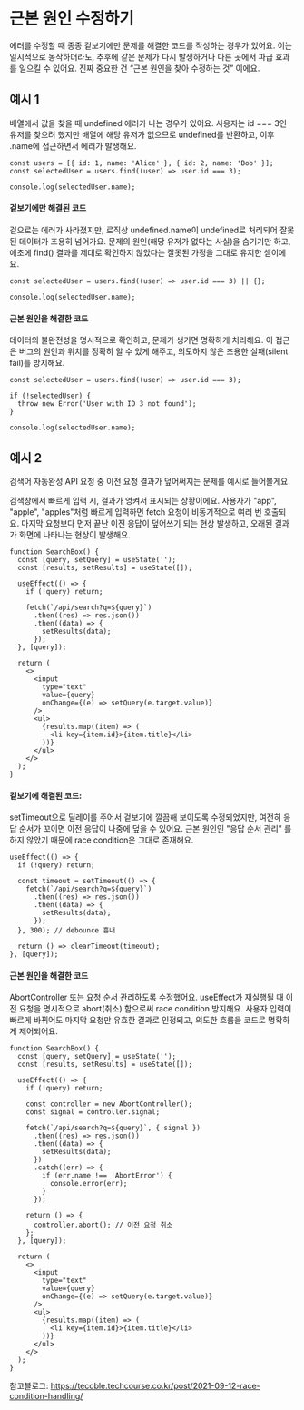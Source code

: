# 근본 원인 수정하기
에러를 수정할 때 종종 겉보기에만 문제를 해결한 코드를 작성하는 경우가 있어요. 이는 일시적으로 동작하더라도, 추후에 같은 문제가 다시 발생하거나 다른 곳에서 파급 효과를 일으킬 수 있어요. 진짜 중요한 건 “근본 원인을 찾아 수정하는 것” 이에요.

## 예시 1
배열에서 값을 찾을 때 undefined 에러가 나는 경우가 있어요. 사용자는 id === 3인 유저를 찾으려 했지만 배열에 해당 유저가 없으므로 undefined를 반환하고, 이후 .name에 접근하면서 에러가 발생해요.

```tsx 4
const users = [{ id: 1, name: 'Alice' }, { id: 2, name: 'Bob' }];
const selectedUser = users.find((user) => user.id === 3);

console.log(selectedUser.name); 

```

#### 겉보기에만 해결된 코드
겉으로는 에러가 사라졌지만, 로직상 undefined.name이 undefined로 처리되어 잘못된 데이터가 조용히 넘어가요. 문제의 원인(해당 유저가 없다는 사실)을 숨기기만 하고, 애초에 find() 결과를 제대로 확인하지 않았다는 잘못된 가정을 그대로 유지한 셈이에요.
```tsx
const selectedUser = users.find((user) => user.id === 3) || {};

console.log(selectedUser.name);
```

#### 근본 원인을 해결한 코드
데이터의 불완전성을 명시적으로 확인하고, 문제가 생기면 명확하게 처리해요. 이 접근은 버그의 원인과 위치를 정확히 알 수 있게 해주고, 의도하지 않은 조용한 실패(silent fail)를 방지해요.
```tsx
const selectedUser = users.find((user) => user.id === 3);

if (!selectedUser) {
  throw new Error('User with ID 3 not found');
}

console.log(selectedUser.name);
```


## 예시 2
검색어 자동완성 API 요청 중 이전 요청 결과가 덮어써지는 문제를 예시로 들어볼게요.

검색창에서 빠르게 입력 시, 결과가 엉켜서 표시되는 상황이에요. 사용자가 "app", "apple", "apples"처럼 빠르게 입력하면 fetch 요청이 비동기적으로 여러 번 호출되요. 마지막 요청보다 먼저 끝난 이전 응답이 덮어쓰기 되는 현상 발생하고, 오래된 결과가 화면에 나타나는 현상이 발생해요.

```tsx
function SearchBox() {
  const [query, setQuery] = useState('');
  const [results, setResults] = useState([]);

  useEffect(() => {
    if (!query) return;

    fetch(`/api/search?q=${query}`)
      .then((res) => res.json())
      .then((data) => {
        setResults(data);
      });
  }, [query]);

  return (
    <>
      <input
        type="text"
        value={query}
        onChange={(e) => setQuery(e.target.value)}
      />
      <ul>
        {results.map((item) => (
          <li key={item.id}>{item.title}</li>
        ))}
      </ul>
    </>
  );
}
```
#### 겉보기에 해결된 코드: 
setTimeout으로 딜레이를 주어서 겉보기에 깔끔해 보이도록 수정되었지만, 여전히 응답 순서가 꼬이면 이전 응답이 나중에 덮을 수 있어요. 근본 원인인 "응답 순서 관리" 를 하지 않았기 때문에 race condition은 그대로 존재해요.

```tsx
useEffect(() => {
  if (!query) return;

  const timeout = setTimeout(() => {
    fetch(`/api/search?q=${query}`)
      .then((res) => res.json())
      .then((data) => {
        setResults(data);
      });
  }, 300); // debounce 흉내

  return () => clearTimeout(timeout);
}, [query]);
```

#### 근본 원인을 해결한 코드
AbortController 또는 요청 순서 관리하도록 수정했어요. useEffect가 재실행될 때 이전 요청을 명시적으로 abort(취소) 함으로써 race condition 방지해요. 사용자 입력이 빠르게 바뀌어도 마지막 요청만 유효한 결과로 인정되고, 의도한 흐름을 코드로 명확하게 제어되어요.

```tsx
function SearchBox() {
  const [query, setQuery] = useState('');
  const [results, setResults] = useState([]);

  useEffect(() => {
    if (!query) return;

    const controller = new AbortController();
    const signal = controller.signal;

    fetch(`/api/search?q=${query}`, { signal })
      .then((res) => res.json())
      .then((data) => {
        setResults(data);
      })
      .catch((err) => {
        if (err.name !== 'AbortError') {
          console.error(err);
        }
      });

    return () => {
      controller.abort(); // 이전 요청 취소
    };
  }, [query]);

  return (
    <>
      <input
        type="text"
        value={query}
        onChange={(e) => setQuery(e.target.value)}
      />
      <ul>
        {results.map((item) => (
          <li key={item.id}>{item.title}</li>
        ))}
      </ul>
    </>
  );
}
```

참고블로그: https://tecoble.techcourse.co.kr/post/2021-09-12-race-condition-handling/